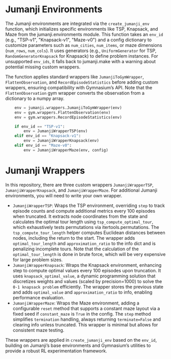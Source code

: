 # Jumanji Environments

The Jumanji environments are integrated via the ```create_jumanji_env``` function, which initializes specific environments like TSP, Knapsack, and Maze from the jumanji.environments module. This function takes an ```env_id``` (e.g., "TSP-v1", "Knapsack-v1", "Maze-v0") and a config dictionary to customize parameters such as ```num_cities```, ```num_items```, or maze dimensions (```num_rows```, ```num_cols```). It uses generators (e.g., ```UniformGenerator``` for TSP, ```RandomGeneratorKnapsack``` for Knapsack) to define problem instances. For unsupported ```env_ids```, it falls back to jumanji.make with a warning about potential missing custom wrappers. 


The function applies standard wrappers like ```JumanjiToGymWrapper```, ```FlattenObservation```, and ```RecordEpisodeStatistics``` before adding custom wrappers, ensuring compatibility with Gymnasium’s API. Note that the ```FlattenObservation``` gym wrapper converts the observation from a dictionary to a numpy array.


```py title="jumanji_wrapper.py"
    env = jumanji.wrappers.JumanjiToGymWrapper(env)
    env = gym.wrappers.FlattenObservation(env)
    env = gym.wrappers.RecordEpisodeStatistics(env)

    if env_id == "TSP-v1":
        env = JumanjiWrapperTSP(env)
    elif env_id == "Knapsack-v1":
        env = JumanjiWrapperKnapsack(env)
    elif env_id == "Maze-v0":
        env = JumanjiWrapperMaze(env, config)
```

# Jumanji Wrappers

In this repository, there are three custom wrappers ```JumanjiWrapperTSP```, ```JumanjiWrapperKnapsack```, and ```JumanjiWrapperMaze```. For additional Jumanji environments, you will need to write your own wrapper.

* ```JumanjiWrapperTSP```: Wraps the TSP environment, overriding ```step``` to track episode counts and compute additional metrics every 100 episodes when truncated. It extracts node coordinates from the state and calculates the optimal tour length using ```tsp_compute_optimal_tour```, which exhaustively tests permutations via itertools.permutations. The ```tsp_compute_tour_length``` helper computes Euclidean distances between nodes, including the return to the start. The wrapper adds ```optimal_tour_length``` and ```approximation_ratio``` to the info dict and is penalizing incomplete tours. Note that the calculation of the ```optimal_tour_length``` is done in brute force, which will be very expensive for large problem sizes.
* ```JumanjiWrapperKnapsack```: Wraps the Knapsack environment, enhancing step to compute optimal values every 100 episodes upon truncation. It uses ```knapsack_optimal_value```, a dynamic programming solution that discretizes weights and values (scaled by precision=1000) to solve the ```0-1 knapsack problem``` efficiently. The wrapper stores the previous state and adds ```optimal_value``` and ```approximation_ratio``` to info, enabling performance evaluation.
* ```JumanjiWrapperMaze```: Wraps the Maze environment, adding a configurable ```reset``` method that supports a constant maze layout via a fixed seed if ```constant_maze``` is ```True``` in the config. The ```step``` method simplifies ```termination``` handling, always returning ```terminate=False``` and clearing info unless truncated. This wrapper is minimal but allows for consistent maze testing.

These wrappers are applied in ```create_jumanji_env``` based on the ```env_id```, building on Jumanji’s base environments and Gymnasium’s utilities to provide a robust RL experimentation framework.